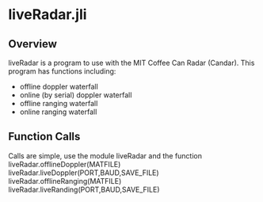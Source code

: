 # liveRadar.jli
## Overview
liveRadar is a program to use with the MIT Coffee Can Radar (Candar).
This program has functions including:
- offline doppler waterfall
- online (by serial) doppler waterfall
- offline ranging waterfall 
- online ranging waterfall
## Function Calls
Calls are simple, use the module liveRadar and the function
	liveRadar.offlineDoppler(MATFILE)
	liveRadar.liveDoppler(PORT,BAUD,SAVE_FILE)
	liveRadar.offlineRanging(MATFILE)
	liveRadar.liveRanding(PORT,BAUD,SAVE_FILE)


